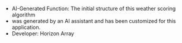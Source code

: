  * AI-Generated Function: The initial structure of this weather scoring algorithm
 * was generated by an AI assistant and has been customized for this application.
 * Developer: Horizon Array